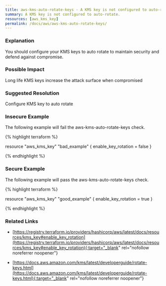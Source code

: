 ```yaml
---
title: aws-kms-auto-rotate-keys - A KMS key is not configured to auto-rotate.
summary: A KMS key is not configured to auto-rotate. 
resources: [aws_kms_key] 
permalink: /docs/aws/aws-kms-auto-rotate-keys/
---
```

### Explanation


You should configure your KMS keys to auto rotate to maintain security and defend against compromise.


### Possible Impact
Long life KMS keys increase the attack surface when compromised

### Suggested Resolution
Configure KMS key to auto rotate


### Insecure Example

The following example will fail the aws-kms-auto-rotate-keys check.

{% highlight terraform %}

resource "aws_kms_key" "bad_example" {
	enable_key_rotation = false
}

{% endhighlight %}



### Secure Example

The following example will pass the aws-kms-auto-rotate-keys check.

{% highlight terraform %}

resource "aws_kms_key" "good_example" {
	enable_key_rotation = true
}

{% endhighlight %}



### Related Links


- [https://registry.terraform.io/providers/hashicorp/aws/latest/docs/resources/kms_key#enable_key_rotation](https://registry.terraform.io/providers/hashicorp/aws/latest/docs/resources/kms_key#enable_key_rotation){:target="_blank" rel="nofollow noreferrer noopener"}

- [https://docs.aws.amazon.com/kms/latest/developerguide/rotate-keys.html](https://docs.aws.amazon.com/kms/latest/developerguide/rotate-keys.html){:target="_blank" rel="nofollow noreferrer noopener"}


